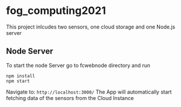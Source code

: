 # fog_computing2021
This project inlcudes two sensors, one cloud storage and one Node.js server

## Node Server
To start the node Server go to fcwebnode directory and run 

```
npm install
npm start
```
Navigate to: `http://localhost:3000/` 
The App will automatically start fetching data of the sensors from the Cloud Instance

